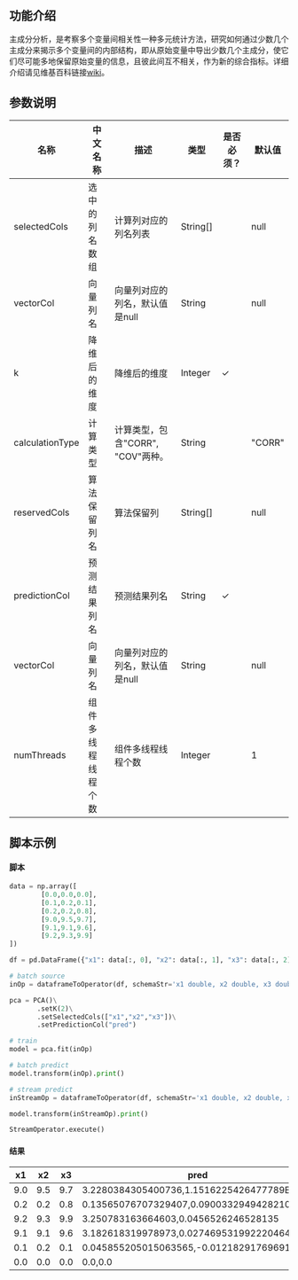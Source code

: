 ## 功能介绍

主成分分析，是考察多个变量间相关性一种多元统计方法，研究如何通过少数几个主成分来揭示多个变量间的内部结构，即从原始变量中导出少数几个主成分，使它们尽可能多地保留原始变量的信息，且彼此间互不相关，作为新的综合指标。详细介绍请见维基百科链接[wiki](https://en.wikipedia.org/wiki/Principal_component_analysis)。

## 参数说明

| 名称 | 中文名称 | 描述 | 类型 | 是否必须？ | 默认值 |
| --- | --- | --- | --- | --- | --- |
| selectedCols | 选中的列名数组 | 计算列对应的列名列表 | String[] |  | null |
| vectorCol | 向量列名 | 向量列对应的列名，默认值是null | String |  | null |
| k | 降维后的维度 | 降维后的维度 | Integer | ✓ |  |
| calculationType | 计算类型 | 计算类型，包含"CORR", "COV"两种。 | String |  | "CORR" |
| reservedCols | 算法保留列名 | 算法保留列 | String[] |  | null |
| predictionCol | 预测结果列名 | 预测结果列名 | String | ✓ |  |
| vectorCol | 向量列名 | 向量列对应的列名，默认值是null | String |  | null |
| numThreads | 组件多线程线程个数 | 组件多线程线程个数 | Integer |  | 1 |



## 脚本示例

#### 脚本

```python
data = np.array([
        [0.0,0.0,0.0],
        [0.1,0.2,0.1],
        [0.2,0.2,0.8],
        [9.0,9.5,9.7],
        [9.1,9.1,9.6],
        [9.2,9.3,9.9]
])

df = pd.DataFrame({"x1": data[:, 0], "x2": data[:, 1], "x3": data[:, 2]})

# batch source 
inOp = dataframeToOperator(df, schemaStr='x1 double, x2 double, x3 double', op_type='batch')

pca = PCA()\
       .setK(2)\
       .setSelectedCols(["x1","x2","x3"])\
       .setPredictionCol("pred")

# train
model = pca.fit(inOp)

# batch predict
model.transform(inOp).print()

# stream predict
inStreamOp = dataframeToOperator(df, schemaStr='x1 double, x2 double, x3 double', op_type='stream')

model.transform(inStreamOp).print()

StreamOperator.execute()
```
#### 结果

x1|x2|x3|pred
---|---|---|----
9.0|9.5|9.7|3.2280384305400736,1.1516225426477789E-4
0.2|0.2|0.8|0.13565076707329407,0.09003329494282108
9.2|9.3|9.9|3.250783163664603,0.0456526246528135
9.1|9.1|9.6|3.182618319978973,0.027469531992220464
0.1|0.2|0.1|0.045855205015063565,-0.012182917696915518
0.0|0.0|0.0|0.0,0.0



